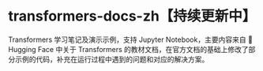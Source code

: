 # transformers-docs-zh【持续更新中】
Transformers 学习笔记及演示示例，支持 Jupyter Notebook，主要内容来自 🤗 Hugging Face 中关于 Transformers 的教材文档，在官方文档的基础上修改了部分示例的代码，补充在运行过程中遇到的问题和对应的解决方案。
